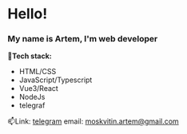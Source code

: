 # Hello! 

### My name is Artem, I'm web developer

**🔭Tech stack:**
* HTML/CSS
* JavaScript/Typescript
* Vue3/React
* NodeJs
* telegraf

📫Link: [telegram](https://t.me/ArtemMoskvitin)
          email: moskvitin.artem@gmail.com



<!--
**Tema26/Tema26** is a ✨ _special_ ✨ repository because its `README.md` (this file) appears on your GitHub profile.

Here are some ideas to get you started:

- 🔭 I’m currently working on ...
- 🌱 I’m currently learning ...
- 👯 I’m looking to collaborate on ...
- 🤔 I’m looking for help with ...
- 💬 Ask me about ...
- 📫 How to reach me: ...
- 😄 Pronouns: ...
- ⚡ Fun fact: ...
-->
